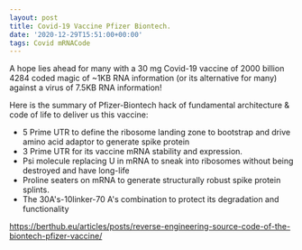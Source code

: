 ```yaml
---
layout: post
title: Covid-19 Vaccine Pfizer Biontech.
date: '2020-12-29T15:51:00+00:00'
tags: Covid mRNACode
---
```



A hope lies ahead for many with a 30 mg Covid-19 vaccine of 2000 billion 4284 coded magic of ~1KB RNA information (or its alternative for many) against a virus of 7.5KB RNA information! 

Here is the summary of Pfizer-Biontech hack of fundamental architecture & code of life to deliver us this vaccine:

- 5 Prime UTR to define the ribosome landing zone to bootstrap and drive amino acid adaptor to generate spike protein
- 3 Prime UTR for its vaccine mRNA stability and expression.
- Psi molecule replacing U in mRNA to sneak into ribosomes without being destroyed and have long-life
- Proline seaters on mRNA to generate structurally robust  spike protein splints.
- The 30A's-10linker-70 A's combination to protect its degradation and functionality

https://berthub.eu/articles/posts/reverse-engineering-source-code-of-the-biontech-pfizer-vaccine/
